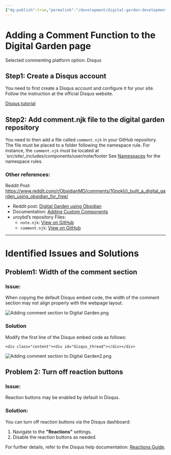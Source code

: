 ```yaml
---
{"dg-publish":true,"permalink":"/development/digital-garden-development/adding-a-comment-function/","title":"Adding a Comment Function to the Digital Garden page","tags":["type/tutorial"],"created":"2024-12-08T09:51:17.538+01:00","updated":"2024-12-15T23:16:52.958+01:00"}
---
```


# Adding a Comment Function to the Digital Garden page

Selected commenting platform option: Disqus

## Step1:  Create a Disqus account

You need to first create a Disqus account and configure it for your site. 
Follow the instruction at the official Disqus website. 

[Disqus tutorial](https://disqus.com/admin/universalcode/#configuration-variables)

## Step2: Add comment.njk file to the digital garden repository

You need to then add a file called `comment.njk` in your GitHub repository. 
The file must be placed to a folder following the namespace rule. For instance, the `comment.njk` must be located at `src/site/_includes/components/user/note/footer 
See [Namespaces](https://dg-docs.ole.dev/advanced/adding-custom-components/) for the namespace rules. 

### Other references:
Reddit Post: https://www.reddit.com/r/ObsidianMD/comments/10pokli/i_built_a_digital_garden_using_obsidian_for_free/

- Reddit post: [Digital Garden using Obsidian](https://www.reddit.com/r/ObsidianMD/comments/10pokli/i_built_a_digital_garden_using_obsidian_for_free/)
- Documentation: [Adding Custom Components](https://dg-docs.ole.dev/advanced/adding-custom-components/)
- uroybd’s repository Files:
    - `note.njk`: [View on GitHub](https://github.com/uroybd/topobon/blob/main/src/site/_includes/layouts/note.njk)
    - `comment.njk`: [View on GitHub](https://github.com/uroybd/topobon/blob/main/src/site/_includes/components/user/notes/footer/001-comment.njk)


---
# Identified Issues and Solutions

## Problem1: Width of the comment section

### Issue: 
When copying the default Disqus embed code, the width of the comment section may not align properly with the webpage layout.

![Adding comment section to Digital Garden.png](/img/user/Development/Digital%20Garden%20Development/_media/Adding%20comment%20section%20to%20Digital%20Garden.png)

### Solution

Modify the first line of the Disqus embed code as follows:

```
<div class="content"><div id="disqus_thread"></div></div>
```

![Adding comment section to Digital Garden2.png](/img/user/Development/Digital%20Garden%20Development/_media/Adding%20comment%20section%20to%20Digital%20Garden2.png)


## Problem 2: Turn off reaction buttons

### Issue: 
Reaction buttons may be enabled by default in Disqus. 

### Solution:

You can turn off reaction buttons via the Disqus dashboard:
1. Navigate to the **"Reactions"** settings.
2. Disable the reaction buttons as needed.

For further details, refer to the Disqus help documentation: [Reactions Guide](https://help.disqus.com/en/articles/2199501-reactions).

